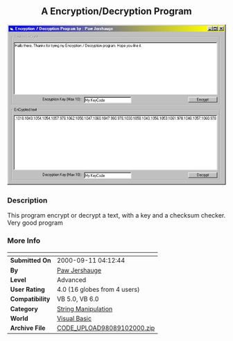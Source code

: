 ﻿<div align="center">

## A Encryption/Decryption Program

<img src="PIC20009102215459382.jpg">
</div>

### Description

This program encrypt or decrypt a text, with a key and a checksum checker. Very good program
 
### More Info
 


<span>             |<span>
---                |---
**Submitted On**   |2000-09-11 04:12:44
**By**             |[Paw Jershauge](https://github.com/Planet-Source-Code/PSCIndex/blob/master/ByAuthor/paw-jershauge.md)
**Level**          |Advanced
**User Rating**    |4.0 (16 globes from 4 users)
**Compatibility**  |VB 5\.0, VB 6\.0
**Category**       |[String Manipulation](https://github.com/Planet-Source-Code/PSCIndex/blob/master/ByCategory/string-manipulation__1-5.md)
**World**          |[Visual Basic](https://github.com/Planet-Source-Code/PSCIndex/blob/master/ByWorld/visual-basic.md)
**Archive File**   |[CODE\_UPLOAD98089102000\.zip](https://github.com/Planet-Source-Code/paw-jershauge-a-encryption-decryption-program__1-11400/archive/master.zip)








